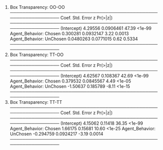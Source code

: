 1. Box Transparency: OO-OO
────────────────────────────────────────────────────────────────
                              Coef.  Std. Error      z  Pr(>|z|)
────────────────────────────────────────────────────────────────
(Intercept)               4.29556     0.0906461  47.39    <1e-99
Agent_Behavior: Chosen    0.300281    0.0932147   3.22    0.0013
Agent_Behavior: UnChosen  0.0480263   0.0771015   0.62    0.5334
────────────────────────────────────────────────────────────────
2. Box Transparency: TT-OO
────────────────────────────────────────────────────────────────
                              Coef.  Std. Error      z  Pr(>|z|)
────────────────────────────────────────────────────────────────
(Intercept)                4.62567    0.108367   42.69    <1e-99
Agent_Behavior: Chosen     0.379532   0.0845567   4.49    <1e-05
Agent_Behavior: UnChosen  -1.50637    0.185789   -8.11    <1e-15
────────────────────────────────────────────────────────────────
3. Box Transparency: TT-TT
────────────────────────────────────────────────────────────────
                              Coef.  Std. Error      z  Pr(>|z|)
────────────────────────────────────────────────────────────────
(Intercept)                4.15062    0.11418    36.35    <1e-99
Agent_Behavior: Chosen     1.66175    0.15681    10.60    <1e-25
Agent_Behavior: UnChosen  -0.294759   0.0924217  -3.19    0.0014
────────────────────────────────────────────────────────────────
